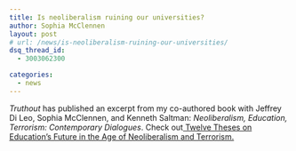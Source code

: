 ```yaml
---
title: Is neoliberalism ruining our universities?
author: Sophia McClennen
layout: post
# url: /news/is-neoliberalism-ruining-our-universities/
dsq_thread_id:
  - 3003062300

categories: 
  - news
---
```

*Truthout* has published an excerpt from my co-authored book with Jeffrey Di Leo, Sophia McClennen, and Kenneth Saltman: *Neoliberalism, Education, Terrorism: Contemporary Dialogues*. Check out[ Twelve Theses on Education’s Future in the Age of Neoliberalism and Terrorism.][1]

 [1]: http://truth-out.org/opinion/item/24335-twelve-theses-on-educations-future-in-the-age-of-neoliberalism-and-terrorism
